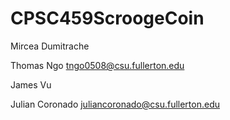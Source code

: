 # CPSC459ScroogeCoin

Mircea Dumitrache

Thomas Ngo tngo0508@csu.fullerton.edu <br>

James Vu

Julian Coronado juliancoronado@csu.fullerton.edu
